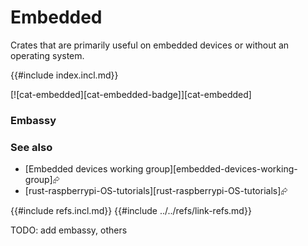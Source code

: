 # Embedded

Crates that are primarily useful on embedded devices or without an operating system.

{{#include index.incl.md}}

[![cat-embedded][cat-embedded-badge]][cat-embedded]

### Embassy



### See also

- [Embedded devices working group][embedded-devices-working-group]⮳
- [rust-raspberrypi-OS-tutorials][rust-raspberrypi-OS-tutorials]⮳

{{#include refs.incl.md}}
{{#include ../../refs/link-refs.md}}

<div class="hidden">
TODO: add embassy, others
</div>
